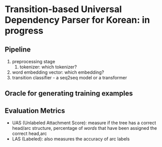 # Transition-based  Universal Dependency Parser for Korean: in progress

## Pipeline
1. preprocessing stage
	1. tokenizer: which tokenizer?
2. word embedding vector: which embedding?
3. transition classifier - a seq2seq model or a transformer


## Oracle for generating training examples

## Evaluation Metrics
- UAS (Unlabeled Attachment Score): measure if the tree has a correct head/arc structure, percentage of *words* that have been assigned the correct head,arc
- LAS (Labeled): also measures the accuracy of arc labels

